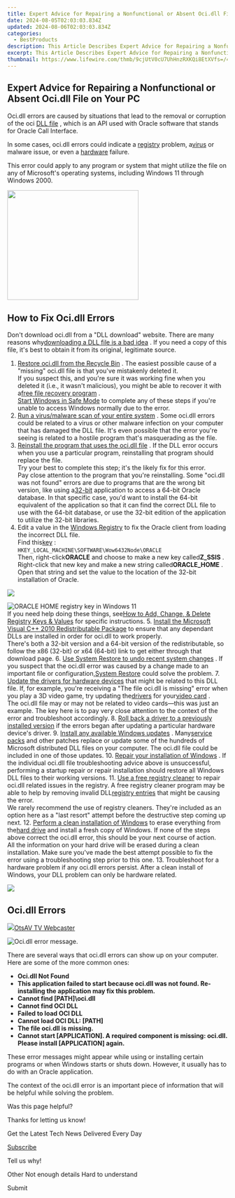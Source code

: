 ```yaml
---
title: Expert Advice for Repairing a Nonfunctional or Absent Oci.dll File on Your PC
date: 2024-08-05T02:03:03.834Z
updated: 2024-08-06T02:03:03.834Z
categories:
  - BestProducts
description: This Article Describes Expert Advice for Repairing a Nonfunctional or Absent Oci.dll File on Your PC
excerpt: This Article Describes Expert Advice for Repairing a Nonfunctional or Absent Oci.dll File on Your PC
thumbnail: https://www.lifewire.com/thmb/9cjUtV0cU7UhHnzRXKQi8EtXVfs=/400x300/filters:no_upscale():max_bytes(150000):strip_icc():format(webp)/oci-dll-error-59b16772845b340010ea6db6.PNG
---
```


## Expert Advice for Repairing a Nonfunctional or Absent Oci.dll File on Your PC
 Oci.dll errors are caused by situations that lead to the removal or corruption of the ​oci [DLL file](https://www.lifewire.com/what-is-a-dll-file-2625852) , which is an API used with Oracle software that stands for Oracle Call Interface.

 In some cases, oci.dll errors could indicate a [registry](https://www.lifewire.com/windows-registry-2625992) problem, a[virus](https://www.lifewire.com/what-is-a-computer-virus-4799053) or malware issue, or even a [hardware](https://www.lifewire.com/computer-hardware-2625895) failure.

 This error could apply to any program or system that might utilize the file on any of Microsoft's operating systems, including Windows 11 through Windows 2000.

<!-- affiliate ads begin -->
<a href="https://modlily.sjv.io/c/5597632/2072819/17059" target="_top" id="2072819"><img src="//a.impactradius-go.com/display-ad/17059-2072819" border="0" alt="" width="300" height="250"/></a><img height="0" width="0" src="https://imp.pxf.io/i/5597632/2072819/17059" style="position:absolute;visibility:hidden;" border="0" />
<!-- affiliate ads end -->
## How to Fix Oci.dll Errors

 Don't download oci.dll from a "DLL download" website. There are many reasons why[downloading a DLL file is a bad idea](https://www.lifewire.com/important-reasons-not-to-download-dll-files-2624455) . If you need a copy of this file, it's best to obtain it from its original, legitimate source.

1. [Restore oci.dll from the Recycle Bin](https://www.lifewire.com/how-to-restore-deleted-files-from-the-recycle-bin-2624515) . The easiest possible cause of a "missing" oci.dll file is that you've mistakenly deleted it.  
 If you suspect this, and you're sure it was working fine when you deleted it (i.e., it wasn't malicious), you might be able to recover it with a[free file recovery program](https://www.lifewire.com/free-data-recovery-software-tools-2622893) .  
[Start Windows in Safe Mode](https://www.lifewire.com/how-do-i-start-windows-in-safe-mode-2624480) to complete any of these steps if you're unable to access Windows normally due to the error.
2. [Run a virus/malware scan of your entire system](https://www.lifewire.com/properly-scan-your-computer-for-viruses-and-other-malware-2624526) . Some oci.dll errors could be related to a virus or other malware infection on your computer that has damaged the DLL file. It's even possible that the error you're seeing is related to a hostile program that's masquerading as the file.
3. [Reinstall the program that uses the oci.dll file](https://www.lifewire.com/what-is-the-proper-way-to-reinstall-a-software-program-2624478) . If the DLL error occurs when you use a particular program, reinstalling that program should replace the file.  
 Try your best to complete this step; it's the likely fix for this error.  
 Pay close attention to the program that you're reinstalling. Some "oci.dll was not found" errors are due to programs that are the wrong bit version, like using a[32-bit](https://www.lifewire.com/32-bit-64-bit-2624554) application to access a 64-bit Oracle database. In that specific case, you'd want to install the 64-bit equivalent of the application so that it can find the correct DLL file to use with the 64-bit database, or use the 32-bit edition of the application to utilize the 32-bit libraries.
4. Edit a value in the [Windows Registry](https://www.lifewire.com/windows-registry-2625992) to fix the Oracle client from loading the incorrect DLL file.  
 Find this[key](https://www.lifewire.com/what-is-a-registry-key-2625999) :  
 `HKEY_LOCAL_MACHINE\SOFTWARE\Wow6432Node\ORACLE`  
 Then, right-click**ORACLE** and choose to make a new key called**Z\_SSIS** . Right-click that new key and make a new string called**ORACLE\_HOME** . Open that string and set the value to the location of the 32-bit installation of Oracle.  
<!-- affiliate ads begin -->
<a href="https://secure.2checkout.com/order/checkout.php?PRODS=33729450&QTY=1&AFFILIATE=108875&CART=1"><img src="https://secure.avangate.com/images/merchant/7f687767ccf20fcea1c9dc4a5adc2326/Digisigner_banner_728_x_90_color_version.png" border="0"></a>
<!-- affiliate ads end -->
![ORACLE HOME registry key in Windows 11](https://www.lifewire.com/thmb/-kpKKcL2kSwNTwt1PBySb_ZnOQ0=/1500x0/filters:no_upscale():max_bytes(150000):strip_icc():format(webp)/registry-editor-oracle-70f5cb15c5c04b8c92729cd2304e7940.png)  
 If you need help doing these things, see[How to Add, Change, & Delete Registry Keys & Values](https://www.lifewire.com/how-to-add-change-delete-registry-keys-values-2625145) for specific instructions.
5. [Install the Microsoft Visual C++ 2010 Redistributable Package](https://www.microsoft.com/en-us/download/details.aspx?id=26999) to ensure that any dependant DLLs are installed in order for oci.dll to work properly.  
 There's both a 32-bit version and a 64-bit version of the redistributable, so follow the x86 (32-bit) or x64 (64-bit) link to get either through that download page.
6. [Use System Restore to undo recent system changes](https://www.lifewire.com/how-to-use-system-restore-in-windows-2626131) . If you suspect that the oci.dll error was caused by a change made to an important file or configuration,[System Restore](https://www.lifewire.com/what-is-system-restore-2626022) could solve the problem.
7. [Update the drivers for hardware devices](https://www.lifewire.com/how-to-update-drivers-in-windows-2619214) that might be related to this DLL file. If, for example, you're receiving a "The file oci.dll is missing" error when you play a 3D video game, try updating the[drivers](https://www.lifewire.com/what-is-a-device-driver-2625796) for your[video card](https://www.lifewire.com/what-is-a-video-card-2618161) .  
 The oci.dll file may or may not be related to video cards—this was just an example. The key here is to pay very close attention to the context of the error and troubleshoot accordingly.
8. [Roll back a driver to a previously installed version](https://www.lifewire.com/how-to-roll-back-a-driver-in-windows-2619217) if the errors began after updating a particular hardware device's driver.
9. [Install any available Windows updates](https://www.lifewire.com/how-to-check-for-install-windows-updates-2624596) . Many[service packs](https://www.lifewire.com/what-is-a-service-pack-2626010) and other patches replace or update some of the hundreds of Microsoft distributed DLL files on your computer. The oci.dll file could be included in one of those updates.
10. [Repair your installation of Windows](https://www.lifewire.com/how-do-i-automatically-repair-windows-problems-2624907) . If the individual oci.dll file troubleshooting advice above is unsuccessful, performing a startup repair or repair installation should restore all Windows DLL files to their working versions.
11. [Use a free registry cleaner](https://www.lifewire.com/free-registry-cleaners-2626176) to repair oci.dll related issues in the registry. A free registry cleaner program may be able to help by removing invalid DLL[registry entries](https://www.lifewire.com/what-is-a-registry-key-2625999) that might be causing the error.  
 We rarely recommend the use of registry cleaners. They're included as an option here as a "last resort" attempt before the destructive step coming up next.
12. [Perform a clean installation of Windows](https://www.lifewire.com/how-to-clean-install-windows-2624904) to erase everything from the[hard drive](https://www.lifewire.com/what-is-a-hard-disk-drive-2618152) and install a fresh copy of Windows. If none of the steps above correct the oci.dll error, this should be your next course of action.  
 All the information on your hard drive will be erased during a clean installation. Make sure you've made the best attempt possible to fix the error using a troubleshooting step prior to this one.
13. Troubleshoot for a hardware problem if any oci.dll errors persist. After a clean install of Windows, your DLL problem can only be hardware related.

<!-- affiliate ads begin -->
<a href="https://shop.copernic.com/order/checkout.php?PRODS=41033091&QTY=1&AFFILIATE=108875&CART=1"><img src="https://secure.2checkout.com/images/merchant/8d30aa96e72440759f74bd2306c1fa3d/Copernic-2023-Affiliate-728x90-Advanced.png" border="0"></a>
<!-- affiliate ads end -->
## Oci.dll Errors

<!-- affiliate ads begin -->
<a href="https://otszone.ots7.com/order/checkout.php?PRODS=4713324&QTY=1&AFFILIATE=108875&CART=1"><img src="https://green.ots7.com/screenshots/OtsAV/OtsAVTV1.90-300x188.jpg" border="0">OtsAV TV Webcaster</a>
<!-- affiliate ads end -->
![Oci.dll error message.](https://www.lifewire.com/thmb/w3muqGL9514vh-WZhQ-4MseY8k4=/1500x0/filters:no_upscale():max_bytes(150000):strip_icc():format(webp)/oci-dll-error-59b16772845b340010ea6db6.PNG)

 There are several ways that oci.dll errors can show up on your computer. Here are some of the more common ones:

* **Oci.dll Not Found**
* **This application failed to start because oci.dll was not found. Re-installing the application may fix this problem.**
* **Cannot find \[PATH\]\\oci.dll**
* **Cannot find OCI DLL**
* **Failed to load OCI DLL**
* **Cannot load OCI DLL: \[PATH\]**
* **The file oci.dll is missing.**
* **Cannot start \[APPLICATION\]. A required component is missing: oci.dll. Please install \[APPLICATION\] again.**

 These error messages might appear while using or installing certain programs or when Windows starts or shuts down. However, it usually has to do with an Oracle application.

 The context of the oci.dll error is an important piece of information that will be helpful while solving the problem.

Was this page helpful?

Thanks for letting us know!

 Get the Latest Tech News Delivered Every Day

[Subscribe](https://www.lifewire.com/#)

Tell us why!

 Other  Not enough details  Hard to understand

 Submit

<ins class="adsbygoogle"
     style="display:block"
     data-ad-format="autorelaxed"
     data-ad-client="ca-pub-7571918770474297"
     data-ad-slot="1223367746"></ins>



<ins class="adsbygoogle"
     style="display:block"
     data-ad-client="ca-pub-7571918770474297"
     data-ad-slot="8358498916"
     data-ad-format="auto"
     data-full-width-responsive="true"></ins>
